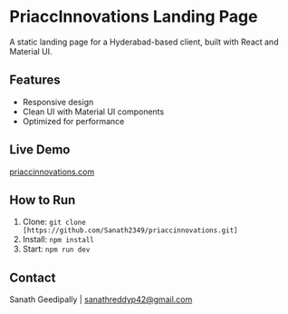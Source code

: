 # PriaccInnovations Landing Page
A static landing page for a Hyderabad-based client, built with React and Material UI.

## Features
- Responsive design
- Clean UI with Material UI components
- Optimized for performance

## Live Demo
[priaccinnovations.com](https://priaccinnovations.com/)

## How to Run
1. Clone: `git clone [https://github.com/Sanath2349/priaccinnovations.git]`
2. Install: `npm install`
3. Start: `npm run dev`

## Contact
Sanath Geedipally | sanathreddyp42@gmail.com
